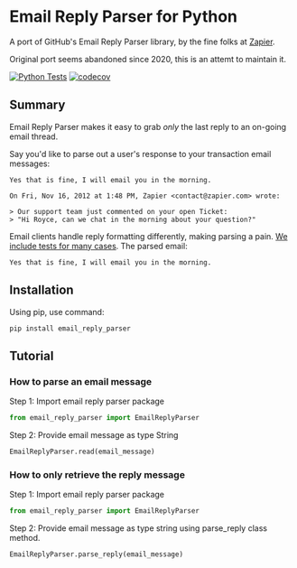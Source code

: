 # Email Reply Parser for Python
A port of GitHub's Email Reply Parser library, by the fine folks at [Zapier](https://zapier.com/).

Original port seems abandoned since 2020, this is an attemt to maintain it.

[![Python Tests](https://github.com/yourusername/email-reply-parser/actions/workflows/pytest.yml/badge.svg)](https://github.com/yourusername/email-reply-parser/actions/workflows/pytest.yml)
[![codecov](https://codecov.io/gh/yourusername/email-reply-parser/branch/main/graph/badge.svg)](https://codecov.io/gh/yourusername/email-reply-parser)

## Summary

Email Reply Parser makes it easy to grab *only* the last reply to an on-going email thread.

Say you'd like to parse out a user's response to your transaction email messages:

```
Yes that is fine, I will email you in the morning.

On Fri, Nov 16, 2012 at 1:48 PM, Zapier <contact@zapier.com> wrote:

> Our support team just commented on your open Ticket:
> "Hi Royce, can we chat in the morning about your question?"
```

Email clients handle reply formatting differently, making parsing a pain. [We include tests for many cases](https://github.com/zapier/email-reply-parser/tree/master/test/emails). The parsed email:

```
Yes that is fine, I will email you in the morning.
```

## Installation

Using pip, use command:

```
pip install email_reply_parser
```

## Tutorial

### How to parse an email message

Step 1: Import email reply parser package

```python
from email_reply_parser import EmailReplyParser
```

Step 2: Provide email message as type String

```python
EmailReplyParser.read(email_message)
```

### How to only retrieve the reply message

Step 1: Import email reply parser package

```python
from email_reply_parser import EmailReplyParser
```

Step 2: Provide email message as type string using parse_reply class method.

```python
EmailReplyParser.parse_reply(email_message)
```